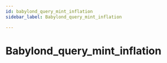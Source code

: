 ```yaml
---
id: babylond_query_mint_inflation
sidebar_label: Babylond_query_mint_inflation

---
```


# Babylond_query_mint_inflation